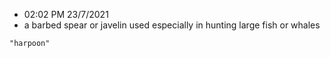 - 02:02 PM 23/7/2021
- a barbed spear or javelin used especially in hunting large fish or whales

```query
"harpoon"
```